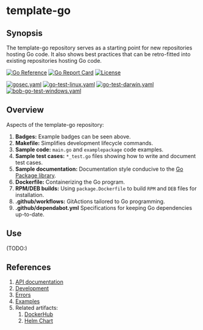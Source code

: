 # template-go

## Synopsis

The template-go repository serves as a starting point for new repositories hosting Go code.
It also shows best practices that can be retro-fitted into existing repositories hosting Go code.

[![Go Reference](https://pkg.go.dev/badge/github.com/senzing/template-go.svg)](https://pkg.go.dev/github.com/senzing/template-go)
[![Go Report Card](https://goreportcard.com/badge/github.com/senzing/template-go)](https://goreportcard.com/report/github.com/senzing/template-go)
[![License](https://img.shields.io/badge/License-Apache2-brightgreen.svg)](https://github.com/Senzing/template-go/blob/main/LICENSE)

[![gosec.yaml](https://github.com/Senzing/template-go/actions/workflows/gosec.yaml/badge.svg)](https://github.com/Senzing/template-go/actions/workflows/gosec.yaml)
[![go-test-linux.yaml](https://github.com/Senzing/template-go/actions/workflows/go-test-linux.yaml/badge.svg)](https://github.com/Senzing/template-go/actions/workflows/go-test-linux.yaml)
[![go-test-darwin.yaml](https://github.com/Senzing/template-go/actions/workflows/go-test-darwin.yaml/badge.svg)](https://github.com/Senzing/template-go/actions/workflows/go-test-darwin.yaml)
[![bob-go-test-windows.yaml](https://github.com/Senzing/template-go/actions/workflows/go-test-windows.yaml/badge.svg)](https://github.com/Senzing/template-go/actions/workflows/go-test-windows.yaml)

## Overview

Aspects of the template-go repository:

1. **Badges:** Example badges can be seen above.
1. **Makefile:** Simplifies development lifecycle commands.
1. **Sample code:** `main.go` and `examplepackage` code examples.
1. **Sample test cases:** `*_test.go` files showing how to write and document test cases.
1. **Sample documentation:** Documentation style conducive to the [Go Package library](https://pkg.go.dev).
1. **Dockerfile:** Containerizing the Go program.
1. **RPM/DEB builds:** Using `package.Dockerfile` to build `RPM` and `DEB` files for installation.
1. **.github/workflows:** GitActions tailored to Go programming.
1. **.github/dependabot.yml** Specifications for keeping Go dependencies up-to-date.

## Use

(TODO:)

## References

1. [API documentation](https://pkg.go.dev/github.com/senzing/template-go)
1. [Development](docs/development.md)
1. [Errors](docs/errors.md)
1. [Examples](docs/examples.md)
1. Related artifacts:
    1. [DockerHub](https://hub.docker.com/r/senzing/template-go)
    1. [Helm Chart](https://github.com/Senzing/charts/tree/main/charts/template-go)
